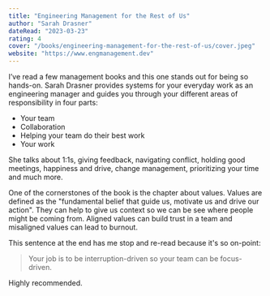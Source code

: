 ```yaml
---
title: "Engineering Management for the Rest of Us"
author: "Sarah Drasner"
dateRead: "2023-03-23"
rating: 4
cover: "/books/engineering-management-for-the-rest-of-us/cover.jpeg"
website: "https://www.engmanagement.dev"
---
```


I’ve read a few management books and this one stands out for being so hands-on.
Sarah Drasner provides systems for your everyday work as an engineering manager
and guides you through your different areas of responsibility in four parts:
- Your team
- Collaboration
- Helping your team do their best work
- Your work

She talks about 1:1s, giving feedback, navigating conflict, holding good meetings, happiness and drive, change management, prioritizing your time and much more.

One of the cornerstones of the book is the chapter about values.
Values are defined as the "fundamental belief that guide us, motivate us and drive our action".
They can help to give us context so we can be see where people might be coming from. Aligned values can build trust in a team and misaligned values can lead to burnout.

This sentence at the end has me stop and re-read because it's so on-point:
> Your job is to be interruption-driven so your team can be focus-driven.

Highly recommended.
